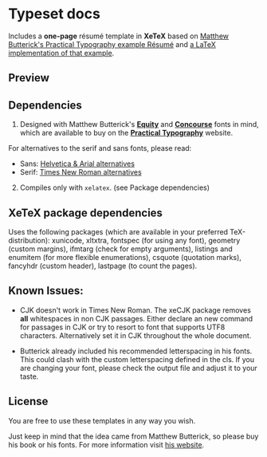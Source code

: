 # Typeset docs

Includes a **one-page** résumé template in **XeTeX** based on [Matthew Butterick's Practical Typography example Résumé](http://practicaltypography.com/resumes.html) and [a LaTeX implementation of that example](https://github.com/thnatiw/edelgas-resume).

## Preview

## Dependencies

1. Designed with Matthew Butterick's [**Equity**](http://practicaltypography.com/equity.html) and [**Concourse**](http://practicaltypography.com/concourse.html) fonts in mind, which are available to buy on the [**Practical Typography**](http://practicaltypography.com/) website. 

  For alternatives to the serif and sans fonts, please read:
  * Sans: [Helvetica & Arial alternatives](http://practicaltypography.com/helvetica-and-arial-alternatives.html)
  * Serif: [Times New Roman alternatives](http://practicaltypography.com/times-new-roman-alternatives.html)

2. Compiles only with `xelatex`. (see Package dependencies)

## XeTeX package dependencies

Uses the following packages (which are available in your preferred TeX-distribution): xunicode, xltxtra, fontspec (for using any font), geometry (custom margins), ifmtarg (check for empty arguments), listings and enumitem (for more flexible enumerations), csquote (quotation marks), fancyhdr (custom header), lastpage (to count the pages).

## Known Issues:

* CJK doesn't work in Times New Roman. The xeCJK package removes **all** whitespaces in non CJK passages. Either declare an new command for passages in CJK or try to resort to font that supports UTF8 characters. Alternatively set it in CJK throughout the whole document.

* Butterick already included his recommended letterspacing in his fonts. This could clash with the custom letterspacing defined in the cls. If you are changing your font, please check the output file and adjust it to your taste.

## License

You are free to use these templates in any way you wish.

Just keep in mind that the idea came from Matthew Butterick, so please buy his book or his fonts. For more information visit [his website](http://practicaltypography.com/how-to-pay-for-this-book.html).
